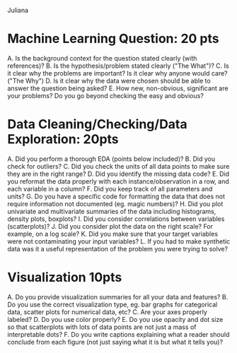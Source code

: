Juliana 

# Machine Learning Question: 20 pts
A. Is the background context for the question stated clearly (with references)?
B. Is the hypothesis/problem stated clearly ("The What")?
C. Is it clear why the problems are important? Is it clear why anyone would care? ("The Why")
D. Is it clear why the data were chosen should be able to answer the question being asked?
E. How new, non-obvious, significant are your problems? Do you go beyond checking the easy and obvious?

# Data Cleaning/Checking/Data Exploration: 20pts
A. Did you perform a thorough EDA (points below included)?
B. Did you check for outliers?
C. Did you check the units of all data points to make sure they are in the right range?
D. Did you identify the missing data code?
E. Did you reformat the data properly with each instance/observation in a row, and each variable in a column?
F. Did you keep track of all parameters and units?
G. Do you have a specific code for formatting the data that does not require information not documented (eg. magic numbers)?
H. Did you plot univariate and multivariate summaries of the data including histograms, density plots, boxplots?
I. Did you consider correlations between variables (scatterplots)?
J. Did you consider plot the data on the right scale? For example, on a log scale?
K. Did you make sure that your target variables were not contaminating your input variables?
L. If you had to make synthetic data was it a useful representation of the problem you were trying to solve?

# Visualization 10pts
A. Do you provide visualization summaries for all your data and features?
B. Do you use the correct visualization type, eg. bar graphs for categorical data, scatter plots for numerical data, etc?
C. Are your axes properly labeled?
D. Do you use color properly?
E. Do you use opacity and dot size so that scatterplots with lots of data points are not just a mass of interpretable dots?
F. Do you write captions explaining what a reader should conclude from each figure (not just saying what it is but what it tells you)?
